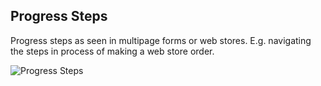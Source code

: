 ## Progress Steps

Progress steps as seen in multipage forms or web stores. E.g. navigating the steps in process of making a web store order.

![Progress Steps](progress-steps.png)
